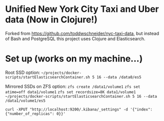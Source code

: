 # Unified New York City Taxi and Uber data (Now in Clojure!)

Forked from https://github.com/toddwschneider/nyc-taxi-data, but instead of Bash and PostgreSQL
this project uses Clojure and Elasticsearch.

# Set up (works on my machine...)

Root SSD option:
`~/projects/docker-scripts/startElasticsearchContainer.sh 5 16 --data /data0/es5`

Mirrored SSDs on ZFS option:
`zfs create /data1/volume1`
`zfs set atime=off data1/volume1`
`zfs set recordsize=8K data1/volume1`
`~/projects/docker-scripts/startElasticsearchContainer.sh 5 16 --data /data1/volume1/es5`

`curl -XPUT "http://localhost:9200/.kibana/_settings" -d '{"index": {"number_of_replicas": 0}}'`

